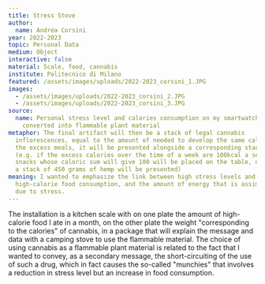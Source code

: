 ```yaml
---
title: Stress Stove
author:
  name: Andrea Corsini
year: 2022-2023
topic: Personal Data
medium: Object
interactive: false
material: Scale, food, cannabis
institute: Politecnico di Milano
featured: /assets/images/uploads/2022-2023_corsini_1.JPG
images:
  - /assets/images/uploads/2022-2023_corsini_2.JPG
  - /assets/images/uploads/2022-2023_corsini_3.JPG
source:
  name: Personal stress level and calories consumption on my smartwatch, later
    converted into flammable plant material
metaphor: The final artifact will then be a stack of legal cannabis
  inflorescences, equal to the amount of needed to develop the same calories as
  the excess meals, it will be presented alongside a corresponding stack of food
  (e.g. if the excess calories over the time of a week are 100kcal a series of
  snacks whose caloric sum will give 100 will be placed on the table, of finaco
  a stack of 450 grams of hemp will be presented)
meaning: I wanted to emphasize the link between high stress levels and
  high-calorie food consumption, and the amount of energy that is assimilated
  due to stress.
---
```

The installation is a kitchen scale with on one plate the amount of high-calorie food I ate in a month, on the other plate the weight "corresponding to the calories" of cannabis, in a package that will explain the message and data with a camping stove to use the flammable material. The choice of using cannabis as a flammable plant material is related to the fact that I wanted to convey, as a secondary message, the short-circuiting of the use of such a drug, which in fact causes the so-called "munchies" that involves a reduction in stress level but an increase in food consumption.